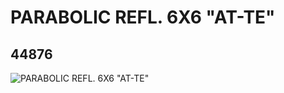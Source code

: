 # PARABOLIC REFL. 6X6 "AT-TE"
## 44876
![PARABOLIC REFL. 6X6 "AT-TE"](https://lc-www-live-s.legocdn.com/media/bricks/5/2/4187337.jpg)
